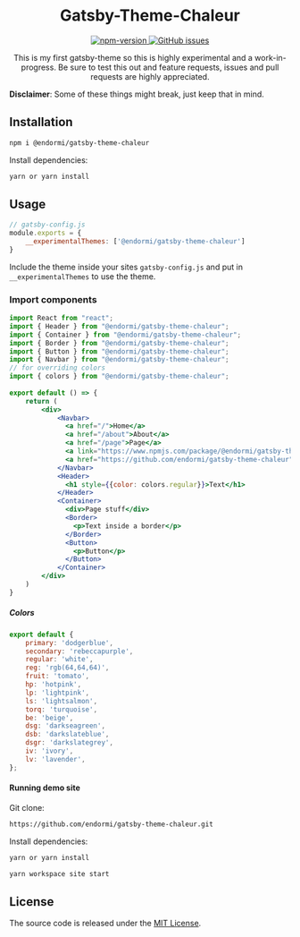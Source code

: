 <h1 align="center">
  Gatsby-Theme-Chaleur
</h1>

<p align="center">
  <a href="https://www.npmjs.com/package/@endormi/gatsby-theme-chaleur">
    <img alt="npm-version" src="https://img.shields.io/npm/v/@endormi/gatsby-theme-chaleur?color=blue">
  </a>
  <a href="https://github.com/endormi/gatsby-theme-chaleur/issues">
  <img alt="GitHub issues" src="https://img.shields.io/github/issues/endormi/gatsby-theme-chaleur">
  </a>
</p>

<p align="center">
This is my first gatsby-theme so this is highly experimental and a work-in-progress. 
Be sure to test this out and feature requests, issues and pull requests are highly appreciated.

<b>Disclaimer</b>: Some of these things might break, just keep that in mind.
</p>

## Installation

```sh
npm i @endormi/gatsby-theme-chaleur
```

Install dependencies:

```sh
yarn or yarn install
```

## Usage

```jsx
// gatsby-config.js
module.exports = {
    __experimentalThemes: ['@endormi/gatsby-theme-chaleur']
}
```

Include the theme inside your sites `gatsby-config.js` and put in `__experimentalThemes` to use the theme.

### Import components

```jsx
import React from "react";
import { Header } from "@endormi/gatsby-theme-chaleur";
import { Container } from "@endormi/gatsby-theme-chaleur";
import { Border } from "@endormi/gatsby-theme-chaleur";
import { Button } from "@endormi/gatsby-theme-chaleur";
import { Navbar } from "@endormi/gatsby-theme-chaleur";
// for overriding colors
import { colors } from "@endormi/gatsby-theme-chaleur";
 
export default () => {
    return (
        <div>
            <Navbar>
              <a href="/">Home</a>
              <a href="/about">About</a>
              <a href="/page">Page</a>
              <a link="https://www.npmjs.com/package/@endormi/gatsby-theme-chaleur">NPM</a>
              <a href="https://github.com/endormi/gatsby-theme-chaleur">GitHub</a>
            </Navbar>
            <Header>
              <h1 style={{color: colors.regular}}>Text</h1>
            </Header>
            <Container>
              <div>Page stuff</div>
              <Border>
                <p>Text inside a border</p>
              </Border>
              <Button>
                <p>Button</p>
              </Button>
            </Container>
        </div>
    )
}
```

##### Colors

```jsx
export default {
    primary: 'dodgerblue',
    secondary: 'rebeccapurple',
    regular: 'white',
    reg: 'rgb(64,64,64)',
    fruit: 'tomato',
    hp: 'hotpink',
    lp: 'lightpink',
    ls: 'lightsalmon',
    torq: 'turquoise',
    be: 'beige',
    dsg: 'darkseagreen',
    dsb: 'darkslateblue',
    dsgr: 'darkslategrey',
    iv: 'ivory',
    lv: 'lavender',
};
```

#### Running demo site

Git clone:

```sh
https://github.com/endormi/gatsby-theme-chaleur.git
```

Install dependencies:

```sh
yarn or yarn install
```

```sh
yarn workspace site start
```

## License

The source code is released under the [MIT License](https://github.com/endormi/gatsby-theme-chaleur/blob/master/LICENSE).